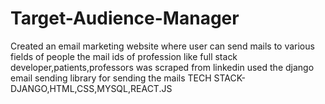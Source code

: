 # Target-Audience-Manager
Created an email marketing website where user can send mails to various fields of people
the mail ids of profession like full stack developer,patients,professors was scraped from linkedin
used the django email sending library for sending the mails
TECH STACK- DJANGO,HTML,CSS,MYSQL,REACT.JS
